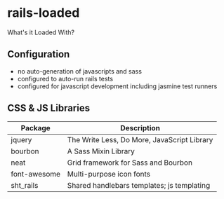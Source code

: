 # rails-loaded

What's it Loaded With?

## Configuration

* no auto-generation of javascripts and sass
* configured to auto-run rails tests
* configured for javascript development including jasmine test runners

## CSS & JS Libraries

| Package           | Description                                  |
| ----------------- | -------------------------------------------- |
| jquery            | The Write Less, Do More, JavaScript Library  |
| bourbon           | A Sass Mixin Library                         |
| neat              | Grid framework for Sass and Bourbon          |
| font-awesome      | Multi-purpose icon fonts                     |
| sht_rails         | Shared handlebars templates; js templating   |

